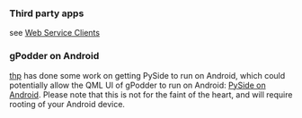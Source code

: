 ### Third party apps

see [Web Service Clients](web-service-clients.md)

### gPodder on Android

[thp](https://github.com/thp) has done some work on getting PySide to run on Android, which could potentially allow the QML UI of gPodder to run on Android: [PySide on Android](http://thp.io/2011/pyside-android/). Please note that this is not for the faint of the heart, and will require rooting of your Android device.
